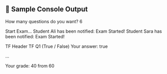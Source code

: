 ## 🧪 Sample Console Output

How many questions do you want? 6

Start Exam...
Student Ali has been notified: Exam Started!
Student Sara has been notified: Exam Started!

TF Header
TF Q1
(True / False)
Your answer: true

...

Your grade: 40 from 60
